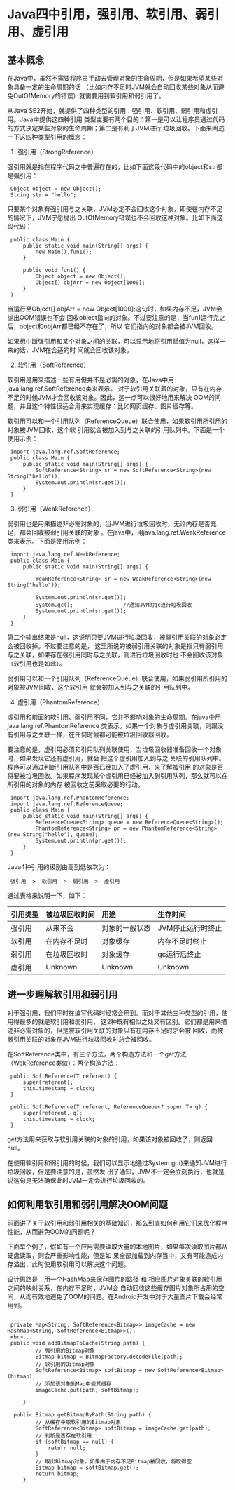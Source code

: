 # Java四中引用，强引用、软引用、弱引用、虚引用

## 基本概念
在Java中，虽然不需要程序员手动去管理对象的生命周期，但是如果希望某些对象具备一定的生命周期的话
（比如内存不足时JVM就会自动回收某些对象从而避免OutOfMemory的错误）就需要用到软引用和弱引用了。

从Java SE2开始，就提供了四种类型的引用：强引用、软引用、弱引用和虚引用。Java中提供这四种引用
类型主要有两个目的：第一是可以让程序员通过代码的方式决定某些对象的生命周期；第二是有利于JVM进行
垃圾回收。下面来阐述一下这四种类型引用的概念：

1. 强引用（StrongReference）

强引用就是指在程序代码之中普遍存在的，比如下面这段代码中的object和str都是强引用：


     Object object = new Object();
     String str = "hello";
只要某个对象有强引用与之关联，JVM必定不会回收这个对象，即使在内存不足的情况下，JVM宁愿抛出
OutOfMemory错误也不会回收这种对象。比如下面这段代码：


     public class Main {
         public static void main(String[] args) {
             new Main().fun1();
         }
          
         public void fun1() {
             Object object = new Object();
             Object[] objArr = new Object[1000];
         }
     }
当运行至Object[] objArr = new Object[1000];这句时，如果内存不足，JVM会抛出OOM错误也不会
回收object指向的对象。不过要注意的是，当fun1运行完之后，object和objArr都已经不存在了，所以
它们指向的对象都会被JVM回收。

如果想中断强引用和某个对象之间的关联，可以显示地将引用赋值为null，这样一来的话，JVM在合适的时
间就会回收该对象。

2. 软引用（SoftReference）

软引用是用来描述一些有用但并不是必需的对象，在Java中用java.lang.ref.SoftReference类来表示。
对于软引用关联着的对象，只有在内存不足的时候JVM才会回收该对象。因此，这一点可以很好地用来解决
OOM的问题，并且这个特性很适合用来实现缓存：比如网页缓存、图片缓存等。

软引用可以和一个引用队列（ReferenceQueue）联合使用，如果软引用所引用的对象被JVM回收，这个软
引用就会被加入到与之关联的引用队列中。下面是一个使用示例：

     import java.lang.ref.SoftReference;
     public class Main {
         public static void main(String[] args) {
             SoftReference<String> sr = new SoftReference<String>(new String("hello"));
             System.out.println(sr.get());
         }
     }

3. 弱引用（WeakReference）

弱引用也是用来描述非必需对象的，当JVM进行垃圾回收时，无论内存是否充足，都会回收被弱引用关联的对象
。在java中，用java.lang.ref.WeakReference类来表示。下面是使用示例：

     import java.lang.ref.WeakReference;
     public class Main {
         public static void main(String[] args) {
          
             WeakReference<String> sr = new WeakReference<String>(new String("hello"));
              
             System.out.println(sr.get());
             System.gc();                //通知JVM的gc进行垃圾回收
             System.out.println(sr.get());
         }
     }

第二个输出结果是null，这说明只要JVM进行垃圾回收，被弱引用关联的对象必定会被回收掉。不过要注意的是，
这里所说的被弱引用关联的对象是指只有弱引用与之关联，如果存在强引用同时与之关联，则进行垃圾回收时也
不会回收该对象（软引用也是如此）。

弱引用可以和一个引用队列（ReferenceQueue）联合使用，如果弱引用所引用的对象被JVM回收，这个软引用
就会被加入到与之关联的引用队列中。

4. 虚引用（PhantomReference）

虚引用和前面的软引用、弱引用不同，它并不影响对象的生命周期。在java中用java.lang.ref.PhantomReference
类表示。如果一个对象与虚引用关联，则跟没有引用与之关联一样，在任何时候都可能被垃圾回收器回收。

要注意的是，虚引用必须和引用队列关联使用，当垃圾回收器准备回收一个对象时，如果发现它还有虚引用，就会
把这个虚引用加入到与之 关联的引用队列中。程序可以通过判断引用队列中是否已经加入了虚引用，来了解被引用
的对象是否将要被垃圾回收。如果程序发现某个虚引用已经被加入到引用队列，那么就可以在所引用的对象的内存
被回收之前采取必要的行动。

     import java.lang.ref.PhantomReference;
     import java.lang.ref.ReferenceQueue;
     public class Main {
         public static void main(String[] args) {
             ReferenceQueue<String> queue = new ReferenceQueue<String>();
             PhantomReference<String> pr = new PhantomReference<String>(new String("hello"), queue);
             System.out.println(pr.get());
         }
     }

Java4种引用的级别由高到低依次为：

     强引用  >  软引用  >  弱引用  >  虚引用

通过表格来说明一下，如下：

|引用类型        |被垃圾回收时间       |用途            |生存时间         |
| :--------     | :-----------      | :-----------   | :----------    |
|强引用          |从来不会            |对象的一般状态   |JVM停止运行时终止 |
|软引用          |在内存不足时         |对象缓存        |内存不足时终止    |
|弱引用          |在垃圾回收时         |对象缓存        |gc运行后终止      |
|虚引用          |Unknown            |Unknown         |Unknown         |

## 进一步理解软引用和弱引用
对于强引用，我们平时在编写代码时经常会用到。而对于其他三种类型的引用，使用得最多的就是软引用和弱引用，
这2种既有相似之处又有区别。它们都是用来描述非必需对象的，但是被软引用关联的对象只有在内存不足时才会被
回收，而被弱引用关联的对象在JVM进行垃圾回收时总会被回收。

在SoftReference类中，有三个方法，两个构造方法和一个get方法（WekReference类似）：两个构造方法：

     public SoftReference(T referent) {
         super(referent);
         this.timestamp = clock;
     }
      
     public SoftReference(T referent, ReferenceQueue<? super T> q) {
         super(referent, q);
         this.timestamp = clock;
     }
get方法用来获取与软引用关联的对象的引用，如果该对象被回收了，则返回null。

在使用软引用和弱引用的时候，我们可以显示地通过System.gc()来通知JVM进行垃圾回收，但是要注意的是，虽然发
出了通知，JVM不一定会立刻执行，也就是说这句是无法确保此时JVM一定会进行垃圾回收的。

## 如何利用软引用和弱引用解决OOM问题
前面讲了关于软引用和弱引用相关的基础知识，那么到底如何利用它们来优化程序性能，从而避免OOM的问题呢？

下面举个例子，假如有一个应用需要读取大量的本地图片，如果每次读取图片都从硬盘读取，则会严重影响性能，但是如
果全部加载到内存当中，又有可能造成内存溢出，此时使用软引用可以解决这个问题。

设计思路是：用一个HashMap来保存图片的路径 和 相应图片对象关联的软引用之间的映射关系，在内存不足时，JVM会
自动回收这些缓存图片对象所占用的空间，从而有效地避免了OOM的问题。在Android开发中对于大量图片下载会经常用到。

     .....
     private Map<String, SoftReference<Bitmap>> imageCache = new HashMap<String, SoftReference<Bitmap>>();
     <br>....
     public void addBitmapToCache(String path) {
             // 强引用的Bitmap对象
             Bitmap bitmap = BitmapFactory.decodeFile(path);
             // 软引用的Bitmap对象
             SoftReference<Bitmap> softBitmap = new SoftReference<Bitmap>(bitmap);
             // 添加该对象到Map中使其缓存
             imageCache.put(path, softBitmap);
      
         }
      
      public Bitmap getBitmapByPath(String path) {
             // 从缓存中取软引用的Bitmap对象
             SoftReference<Bitmap> softBitmap = imageCache.get(path);
             // 判断是否存在软引用
             if (softBitmap == null) {
                 return null;
             }
             // 取出Bitmap对象，如果由于内存不足Bitmap被回收，将取得空
             Bitmap bitmap = softBitmap.get();
             return bitmap;
         }














